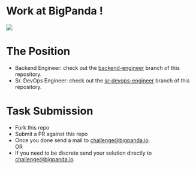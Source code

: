 # Work at BigPanda !
![](https://wd8zs2btvq27hrm13haibaxf-wpengine.netdna-ssl.com/wp-content/uploads/2018/09/Header_08.png)

# The Position
- Backend Engineer: check out the [backend-engineer](https://github.com/bigpandaio/challenge/tree/backend-engineer) branch of this repository.
- Sr. DevOps Engineer: check out the [sr-devops-engineer](https://github.com/bigpandaio/challenge/tree/sr-devops-engineer) branch of this repository.

# Task Submission

- Fork this repo
- Submit a PR against this repo
- Once you done send a mail to [challenge@bigpanda.io](mailto:challenge@bigpanda.io).
<br/>OR
- If you need to be discrete send your solution directly to [challenge@bigpanda.io](mailto:challenge@bigpanda.io).
